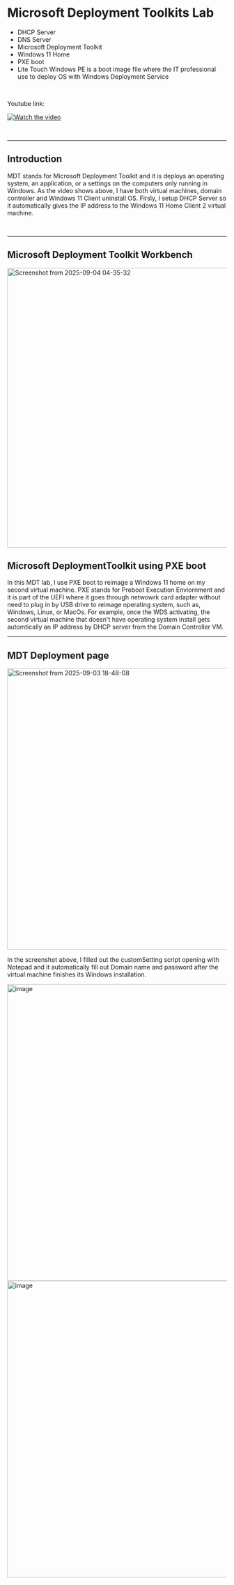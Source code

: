 <h1>Microsoft Deployment Toolkits Lab</h1>

<ul>
  <li>DHCP Server</li>
  <li>DNS Server</li>
  <li>Microsoft Deployment Toolkit</li>
  <li>Windows 11 Home</li>
  <li>PXE boot</li>
  <li>Lite Touch Windows PE is a boot image file where the IT professional use to deploy OS with Windows Deployment Service</li>
</ul>

<br>

<p>Youtube link:</p>

[![Watch the video](https://img.youtube.com/vi/GTKrgrngOTs/0.jpg)](https://www.youtube.com/watch?v=GTKrgrngOTs)


<br>
<hr>


<h2>Introduction</h2>

<p>
MDT stands for Microsoft Deployment Toolkit and it is deploys an operating system, an application, or a settings on the computers only running in Windows. As the video shows above, I have both virtual machines, domain controller and Windows 11 Client uninstall OS. Firsly, I setup DHCP Server so it automatically gives the IP address to the Windows 11 Home Client 2 virtual machine.
</p>

<br>

<hr>

<h2>Microsoft Deployment Toolkit Workbench</h2>

<img width="1290" height="642" alt="Screenshot from 2025-09-04 04-35-32" src="https://github.com/user-attachments/assets/71ef84ab-422b-483a-94ab-aff5f20d1679" />

<p></p>



<h2>Microsoft DeploymentToolkit using PXE boot</h2>

<p>
  In this MDT lab, I use PXE boot to reimage a Windows 11 home on my second virtual machine.
  PXE stands for Preboot Execution Enviornment and it is part of the UEFI where it goes through netwowrk card adapter without need to plug in by USB drive to reimage operating system, such as, Windows, Linux, or MacOs. For example,  once the WDS activating, the second virtual machine that doesn't have operating system install gets automtically an IP address by DHCP server from the Domain Controller VM. 
</p>


<hr>

<h2>MDT Deployment page</h2>

<img width="1034" height="646" alt="Screenshot from 2025-09-03 18-48-08" src="https://github.com/user-attachments/assets/9187a20c-180b-47ce-b2eb-7dd946621bb6" />

<p>
  In the screenshot above, I filled out the customSetting script opening with Notepad and it automatically fill out Domain name and password after the virtual machine finishes its Windows installation.
</p>

<img width="929" height="681" alt="image" src="https://github.com/user-attachments/assets/f99ee660-9f46-4fbc-9a3d-0a37f194795a" />

<img width="929" height="681" alt="image" src="https://github.com/user-attachments/assets/5fae9483-b896-4d18-9823-f7cd2c819bd4" />


